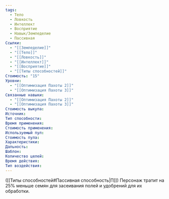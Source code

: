 ```yaml
---
tags:
  - Тело
  - Ловкость
  - Интеллект
  - Восприятие
  - Навык/Земледелие
  - Пассивная
Ссылки:
  - "[[Земледелие]]"
  - "[[Тело]]"
  - "[[Ловкость]]"
  - "[[Интеллект]]"
  - "[[Восприятие]]"
  - "[[Типы способностей]]"
Стоимость: "15"
Уровни:
  - "[[Оптимизация Пахоты 2]]"
  - "[[Оптимизация Пахоты 3]]"
Связанные навыки:
  - "[[Оптимизация Пахоты 2]]"
  - "[[Оптимизация Пахоты 3]]"
Стоимость выкупа:
Источник:
Тип способности:
Время применения:
Стоимость применения:
Используемый пул:
Стоимость пула:
Характеристики:
Дальность:
Шаблон:
Количество целей:
Время действия:
Тип воздействия:
---
```

([[Типы способностей#Пассивная способность|П]]) Персонаж тратит на 25% меньше семян для засеивания полей и удобрений для их обработки. 